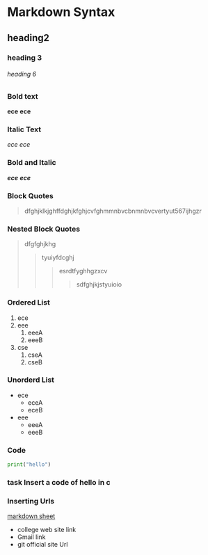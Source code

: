 # Markdown Syntax
## heading2
### heading 3
###### heading 6
### Bold text
**ece**
__ece__
### Italic Text
*ece*
_ece_
### Bold and Italic
**_ece_**
__*ece*__
### Block Quotes
> dfghjklkjghffdghjkfghjcvfghmmnbvcbnmnbvcvertyut567ijhgzr
### Nested Block Quotes
> dfgfghjkhg
>> tyuiyfdcghj
>>> esrdtfyghhgzxcv
>>>> sdfghjkjstyuioio
### Ordered List
1. ece
2. eee
    1. eeeA
    2. eeeB
3. cse
    1. cseA
    2. cseB
### Unorderd List
- ece
    * eceA
    * eceB
- eee
    + eeeA
    + eeeB
### Code
```python
print("hello")
```
### task Insert a code of hello in c
### Inserting Urls
[markdown sheet](https://www.markdownguide.org/cheat-sheet/)
- college web site link
[]()
- Gmail link
[]()
- git official site Url
[]()


